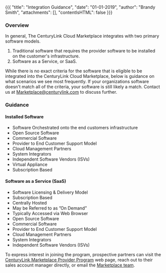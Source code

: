 {{{
"title": "Integration Guidance",
"date": "01-01-2019",
"author": "Brandy Smith",
"attachments": [],
"contentIsHTML": false
}}}

### Overview

In general, The CenturyLink Cloud Marketplace integrates with two primary software models.

1. Traditional software that requires the provider software to be installed on the customer's infrastructure.
2. Software as a Service, or SaaS.

While there is no exact criteria for the software that is eligible to be integrated into the CenturyLink Cloud Marketplace, below is guidance on what scenarios we see most frequently. If your organizations software doesn't match all of the criteria, your software is still likely a match. Contact us at [Marketplace@centurylink.com](mailto:Marketplace@centurylink.com) to discuss further.

### Guidance

#### Installed Software

* Software Orchestrated onto the end customers infrastructure
* Open Source Software
* Commercial Software
* Provider to End Customer Support Model
* Cloud Management Partners
* System Integrators
* Independent Software Vendors (ISVs)
* Virtual Appliance
* Subscription Based


#### Software as a Service (SaaS)

* Software Licensing & Delivery Model
* Subscription Based
* Centrally Hosted
* May be Referred to as ”On Demand”
* Typically Accessed via Web Browser
* Open Source Software
* Commercial Software
* Provider to End Customer Support Model
* Cloud Management Partners
* System Integrators
* Independent Software Vendors (ISVs)

To express interest in joining the program, prospective partners can visit the [CenturyLink Marketplace Provider Program](https://www.ctl.io/marketplace-program/) web page, reach out to their sales account manager directly, or email the [Marketplace team](mailto:Marketplace@centurylink.com).

